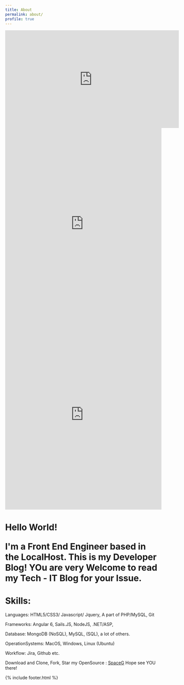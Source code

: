 ```yaml
---
title: About
permalink: about/
profile: true
---
```


<iframe width="560" height="315" src="https://www.youtube.com/embed/IKYUMvT9Yes" frameborder="0" allow="autoplay; encrypted-media" allowfullscreen></iframe>

<iframe frameborder="0" scrolling="no" marginheight="0" marginwidth="0"width="100%" height="615" type="text/html" src="https://www.youtube.com/embed/IKYUMvT9Yes?autoplay=0&fs=0&iv_load_policy=3&showinfo=0&rel=0&cc_load_policy=0&start=0&end=0&origin=https://youtubeembedcode.com">
</iframe>

<iframe width="100%" height="615" src="https://www.youtube.com/embed/IKYUMvT9Yes?autoplay=0&fs=0&iv_load_policy=3&showinfo=0&rel=0&cc_load_policy=0&start=0&end=0&origin=https://youtubeembedcode.com"frameborder="0" allow="autoplay; encrypted-media" allowfullscreen></iframe>


<h1>
Hello World!

I'm a Front End Engineer based in the LocalHost. This is my Developer Blog! YOu are very Welcome to read my Tech - IT Blog for your Issue. 
</h1>

<h1>
Skills: 
</h1>

Languages: HTML5/CSS3/ Javascript/ Jquery, A part of PHP/MySQL, Git

Frameworks: Angular 6, Sails.JS, NodeJS, .NET/ASP, 

Database: MongoDB (NoSQL), MySQL, (SQL), a lot of others.

OperationSystems: MacOS, Windows, Linux (Ubuntu)

Workflow: Jira, Github etc.


Download and Clone, Fork, Star  my OpenSource :  <a href="https://github.com/SpaceG">SpaceG</a> Hope see YOU there!





{% include footer.html %}